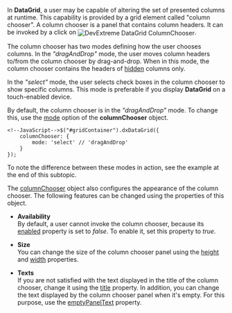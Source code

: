 In **DataGrid**, a user may be capable of altering the set of presented columns at runtime. This capability is provided by a grid element called "column chooser". A column chooser is a panel that contains column headers. It can be invoked by a click on <img src="/Content/images/doc/16_2/DataGrid/icons/columnChooser.png" alt="DevExtreme DataGrid ColumnChooser" style="vertical-align:middle"/>.

The column chooser has two modes defining how the user chooses columns. In the *"dragAndDrop"* mode, the user moves column headers to/from the column chooser by drag-and-drop. When in this mode, the column chooser contains the headers of [hidden](/api-reference/10%20UI%20Widgets/dxDataGrid/1%20Configuration/columns/visible.md '/Documentation/ApiReference/UI_Widgets/dxDataGrid/Configuration/columns/#visible') columns only.

In the *"select"* mode, the user selects check boxes in the column chooser to show specific columns. This mode is preferable if you display **DataGrid** on a touch-enabled device.

By default, the column chooser is in the *"dragAndDrop"* mode. To change this, use the [mode](/api-reference/10%20UI%20Widgets/dxDataGrid/1%20Configuration/columnChooser/mode.md '/Documentation/ApiReference/UI_Widgets/dxDataGrid/Configuration/columnChooser/#mode') option of the **columnChooser** object.

	<!--JavaScript-->$("#gridContainer").dxDataGrid({
        columnChooser: {
            mode: 'select' // 'dragAndDrop'
        }
    });

To note the difference between these modes in action, see the example at the end of this subtopic.

The [columnChooser](/api-reference/10%20UI%20Widgets/dxDataGrid/1%20Configuration/columnChooser '/Documentation/ApiReference/UI_Widgets/dxDataGrid/Configuration/columnChooser/') object also configures the appearance of the column chooser. The following features can be changed using the properties of this object.

* **Availability**		
By default, a user cannot invoke the column chooser, because its [enabled](/api-reference/10%20UI%20Widgets/dxDataGrid/1%20Configuration/columnChooser/enabled.md '/Documentation/ApiReference/UI_Widgets/dxDataGrid/Configuration/columnChooser/#enabled') property is set to *false*. To enable it, set this property to *true*.

* **Size**		
You can change the size of the column chooser panel using the [height](/api-reference/10%20UI%20Widgets/dxDataGrid/1%20Configuration/columnChooser/height.md '/Documentation/ApiReference/UI_Widgets/dxDataGrid/Configuration/columnChooser/#height') and [width](/api-reference/10%20UI%20Widgets/dxDataGrid/1%20Configuration/columnChooser/width.md '/Documentation/ApiReference/UI_Widgets/dxDataGrid/Configuration/columnChooser/#width') properties.

* **Texts**		
If you are not satisfied with the text displayed in the title of the column chooser, change it using the [title](/api-reference/10%20UI%20Widgets/dxDataGrid/1%20Configuration/columnChooser/title.md '/Documentation/ApiReference/UI_Widgets/dxDataGrid/Configuration/columnChooser/#title') property. In addition, you can change the text displayed by the column chooser panel when it's empty. For this purpose, use the [emptyPanelText](/api-reference/10%20UI%20Widgets/dxDataGrid/1%20Configuration/columnChooser/emptyPanelText.md '/Documentation/ApiReference/UI_Widgets/dxDataGrid/Configuration/columnChooser/#emptyPanelText') property.